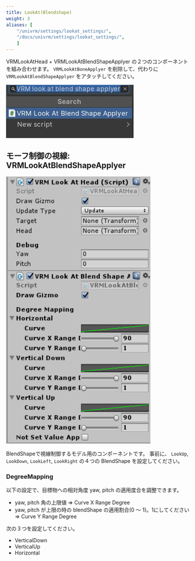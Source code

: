 ```yaml
---
title: LookAt(Blendshape)
weight: 3
aliases: [
    "/univrm/settings/lookat_settings/",
    "/docs/univrm/settings/lookat_settings/",
    ]
---
```


VRMLookAtHead + VRMLookAtBlendShapeApplyer の２つのコンポーネントを組み合わせます。
`VRMLookAtBoneApplyer` を削除して、代わりに `VRMLookAtBlendShapeApplyer` をアタッチしてください。

![image](/images/vrm/add_vrm_lookat_blendshape.jpg)

## モーフ制御の視線: VRMLookAtBlendShapeApplyer

![image](/images/wiki/blendshape_applyer.png)

BlendShapeで視線制御するモデル用のコンポーネントです。
事前に、 `LookUp`, `LookDown`, `LookLeft`, `LookRight` の４つの BlendShape を設定してください。

### DegreeMapping

以下の設定で、目標物への相対角度 yaw, pitch の適用度合を調整できます。

* yaw, pitch 角の上限値 => Curve X Range Degree
* yaw, pitch が上限の時の blendShape の適用割合(0 ～ 1)。1にしてください => Curve Y Range Degree

次の３つを設定してください。

* VerticalDown
* VerticalUp
* Horizontal

